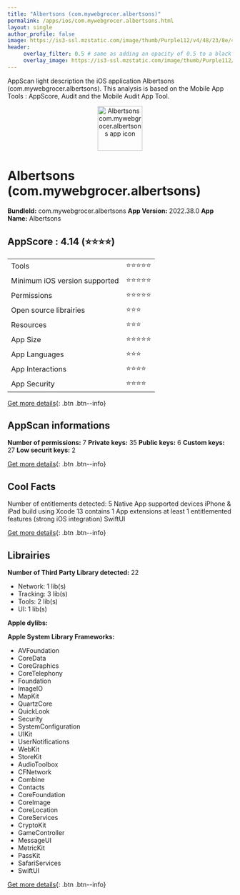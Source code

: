 ```yaml
---
title: "Albertsons (com.mywebgrocer.albertsons)"
permalink: /apps/ios/com.mywebgrocer.albertsons.html
layout: single
author_profile: false
image: https://is3-ssl.mzstatic.com/image/thumb/Purple112/v4/48/23/8e/48238e2a-01f1-4014-406c-ad4eb121b922/AppIcon-1x_U007emarketing-0-7-0-sRGB-85-220.png/512x512bb.jpg
header: 
     overlay_filter: 0.5 # same as adding an opacity of 0.5 to a black background
     overlay_image: https://is3-ssl.mzstatic.com/image/thumb/Purple112/v4/48/23/8e/48238e2a-01f1-4014-406c-ad4eb121b922/AppIcon-1x_U007emarketing-0-7-0-sRGB-85-220.png/512x512bb.jpg
---
```

AppScan light description the iOS application Albertsons (com.mywebgrocer.albertsons). This analysis is based on the Mobile App Tools : AppScore, Audit and the Mobile Audit App Tool.

  
  
<div style="text-align: center;"><img src="https://is3-ssl.mzstatic.com/image/thumb/Purple112/v4/48/23/8e/48238e2a-01f1-4014-406c-ad4eb121b922/AppIcon-1x_U007emarketing-0-7-0-sRGB-85-220.png/512x512bb.jpg" width="100" height="100" alt="Albertsons com.mywebgrocer.albertsons app icon"></div>  
  
# Albertsons (com.mywebgrocer.albertsons)

**BundleId:** com.mywebgrocer.albertsons
**App Version:** 2022.38.0
**App Name:** Albertsons


## AppScore : 4.14 (⭐️⭐️⭐️⭐️) 

<table>
<tr><td> Tools </td><td> ⭐️⭐️⭐️⭐️⭐️ </td></tr>
<tr><td> Minimum iOS version supported </td><td> ⭐️⭐️⭐️⭐️⭐️ </td></tr>
<tr><td> Permissions </td><td> ⭐️⭐️⭐️⭐️⭐️ </td></tr>
<tr><td> Open source librairies </td><td> ⭐️⭐️⭐️ </td></tr>
<tr><td> Resources </td><td> ⭐️⭐️⭐️ </td></tr>
<tr><td> App Size </td><td> ⭐️⭐️⭐️⭐️⭐️ </td></tr>
<tr><td> App Languages </td><td> ⭐️⭐️⭐️ </td></tr>
<tr><td> App Interactions </td><td> ⭐️⭐️⭐️⭐️ </td></tr>
<tr><td> App Security </td><td> ⭐️⭐️⭐️⭐️ </td></tr>
</table>

[Get more details](/pricing.html){: .btn .btn--info}  
  
## AppScan informations 

**Number of permissions:** 7
**Private keys:** 35
**Public keys:** 6
**Custom keys:** 27
**Low securit keys:** 2
  
[Get more details](/pricing.html){: .btn .btn--info}

## Cool Facts

Number of entitlements detected: 5
Native App
supported devices iPhone & iPad
build using Xcode 13
contains 1 App extensions
at least 1 entitlemented features (strong iOS integration)
SwiftUI
  
[Get more details](/pricing.html){: .btn .btn--info}

## Librairies 
**Number of Third Party Library detected:** 22
- Network: 1 lib(s)
- Tracking: 3 lib(s)
- Tools: 2 lib(s)
- UI: 1 lib(s)

**Apple dylibs:**


**Apple System Library Frameworks:**
- AVFoundation
- CoreData
- CoreGraphics
- CoreTelephony
- Foundation
- ImageIO
- MapKit
- QuartzCore
- QuickLook
- Security
- SystemConfiguration
- UIKit
- UserNotifications
- WebKit
- StoreKit
- AudioToolbox
- CFNetwork
- Combine
- Contacts
- CoreFoundation
- CoreImage
- CoreLocation
- CoreServices
- CryptoKit
- GameController
- MessageUI
- MetricKit
- PassKit
- SafariServices
- SwiftUI


  
[Get more details](/pricing.html){: .btn .btn--info}


